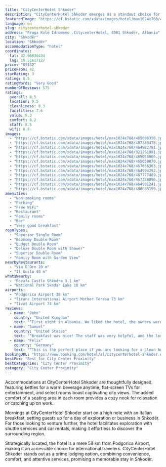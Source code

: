 ```yaml
---
title: "CityCenterHotel Shkoder"
description: "CityCenterHotel Shkoder emerges as a standout choice for travelers seeking comfort and convenience in the heart of Shkodër, Shkoder County, just 49 km away from the Port of Bar."
featuredImage: "https://cf.bstatic.com/xdata/images/hotel/max1024x768/465000350.jpg?k=caed0fa2375254aea64dc3c32522c206f9e537221ceedc90d7670196f0776721&o=&hp=1"
language: en
slug: citycenterhotel-shkoder
address: "Rruga Kolë Idromeno .CitycenterHotel, 4001 Shkodër, Albania"
city: "Shkodër"
location: "Shkodër"
accommodationType: "hotel"
coordinates:
  lat: 42.06830434
  lng: 19.51617127
price: "US$42"
priceFrom: 42
starRating: 3
rating: 8.5
ratingWords: "Very Good"
numberOfReviews: 575
ratings:
  overall: 8.5
  location: 9.5
  cleanliness: 8.3
  facilities: 7.6
  value: 8.3
  comfort: 8.2
  staff: 8.5
  wifi: 8.8
images:
  - "https://cf.bstatic.com/xdata/images/hotel/max1024x768/465000350.jpg?k=caed0fa2375254aea64dc3c32522c206f9e537221ceedc90d7670196f0776721&o=&hp=1"
  - "https://cf.bstatic.com/xdata/images/hotel/max1024x768/467389478.jpg?k=be7356433281c3d8205736f404251bfb9138dbef92922b662cf0706ee917d3dc&o=&hp=1"
  - "https://cf.bstatic.com/xdata/images/hotel/max1024x768/464982791.jpg?k=e88573b8acd603bb1413571c049762338a0c087c24a702b57d20c937440b8322&o=&hp=1"
  - "https://cf.bstatic.com/xdata/images/hotel/max1024x768/321261981.jpg?k=3542ff214715f084aa8daacdcdfd4fa514a5f07a40d735081e91ebf3e13ad63e&o=&hp=1"
  - "https://cf.bstatic.com/xdata/images/hotel/max1024x768/465053006.jpg?k=7b103e5055f3b650c767414989e292b03c6c5473819d27e4e7bbb247dd2183e3&o=&hp=1"
  - "https://cf.bstatic.com/xdata/images/hotel/max1024x768/465050870.jpg?k=7ab66151eb8d3f759e0444d170c13a61f980c275deee7e259e86ef07fa901690&o=&hp=1"
  - "https://cf.bstatic.com/xdata/images/hotel/max1024x768/467036303.jpg?k=292f5b961c34add1c4d4cba1d2655a8b8e4891ef999ab2f90799a1cc3a549606&o=&hp=1"
  - "https://cf.bstatic.com/xdata/images/hotel/max1024x768/464994292.jpg?k=48b2b798123aa519cda9836d147850b19b406a60eddbae1c0d1b72d970fc1316&o=&hp=1"
  - "https://cf.bstatic.com/xdata/images/hotel/max1024x768/467777489.jpg?k=d15b71d136ee449ab5a88713cc821b8ae9e929aabbaf0fa0e49d159fc12fb72d&o=&hp=1"
  - "https://cf.bstatic.com/xdata/images/hotel/max1024x768/467388096.jpg?k=8661392a81b5bf94a10dd067dc77a73ceaea866be5998350130d3912203771e8&o=&hp=1"
  - "https://cf.bstatic.com/xdata/images/hotel/max1024x768/464991241.jpg?k=51bc29b32bf1f97f8fd3a003644b9efecd2e6ab96f984c4f9afe41355fdaa5fc&o=&hp=1"
  - "https://cf.bstatic.com/xdata/images/hotel/max1024x768/466085159.jpg?k=bbffe244eaaea404c35c741916c4279e7ecd7d1d3375705594e8057d2c6105c5&o=&hp=1"
amenities:
  - "Non-smoking rooms"
  - "Parking"
  - "Free WiFi"
  - "Restaurant"
  - "Family rooms"
  - "Bar"
  - "Very good breakfast"
roomTypes:
  - "Superior Single Room"
  - "Economy Double Room"
  - "Budget Double Room"
  - "Deluxe Double Room with Shower"
  - "Superior Double Room"
  - "Family Room with Garden View"
nearbyRestaurants:
  - "Via D’Oro 20 m"
  - "Il Gusto 40 m"
whatsNearby:
  - "Rozafa Castle Shkodra 3.1 km"
  - "National Park Skadar Lake 10 km"
airports:
  - "Podgorica Airport 38 km"
  - "Tirana International Airport Mother Teresa 73 km"
  - "Tivat Airport 74 km"
reviews:
  - name: "John"
    country: "United Kingdom"
    text: "“First night in Albania. We liked the hotel, the owners were very friendly and it was in a great part of town.”"
  - name: "Samuel"
    country: "United States"
    text: "“Breakfast was nice! The staff was very helpful, and the location is perfect, its both quiet, but also just steps away from the center of town.”"
  - name: "Felix"
    country: "Germany"
    text: "“This is the perfect place if you are looking for a clean hotel, right in the city center! Our host was incredibly kind and helpful (she even got up early to prepare breakfast, so that we could catch our bus). Furthermore, it is possible to buy...”"
bookingURL: "https://www.booking.com/hotel/al/citycenterhotel-shkoder.en-gb.html?aid=8035640"
bestFor: "Best for City Center Proximity"
bestCategories: "City Center Proximity"
category: "City Center Proximity"
---
```


Accommodations at CityCenterHotel Shkoder are thoughtfully designed, featuring kettles for a warm beverage anytime, flat-screen TVs for entertainment, and select rooms boast captivating city views. The added comfort of a seating area in each room provides a cozy nook for relaxation or catching up on work.

Mornings at CityCenterHotel Shkoder start on a high note with an Italian breakfast, setting guests up for a day of exploration or business in Shkodër. For those looking to venture further, the hotel facilitates exploration with shuttle services and car rentals, making it effortless to discover the surrounding region.

Strategically located, the hotel is a mere 58 km from Podgorica Airport, making it an accessible choice for international travelers. CityCenterHotel Shkoder stands out as a prime lodging option, combining convenience, comfort, and attentive services, promising a memorable stay in Shkodër.
